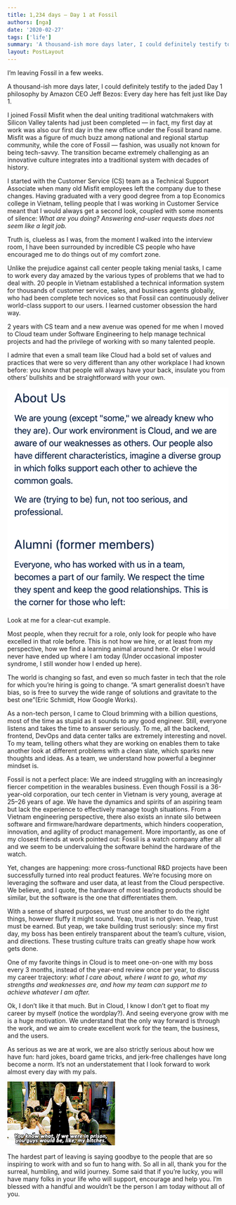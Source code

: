 ```yaml
---
title: 1,234 days — Day 1 at Fossil
authors: [nga]
date: '2020-02-27'
tags: ['life']
summary: 'A thousand-ish more days later, I could definitely testify to the jaded Day 1 philosophy by Amazon CEO Jeff Bezos: Every day here has felt just like Day 1.'
layout: PostLayout
---
```


I’m leaving Fossil in a few weeks.

A thousand-ish more days later, I could definitely testify to the jaded Day 1 philosophy by Amazon CEO Jeff Bezos: Every day here has felt just like Day 1.

I joined Fossil Misfit when the deal uniting traditional watchmakers with Silicon Valley talents had just been completed — in fact, my first day at work was also our first day in the new office under the Fossil brand name. Misfit was a figure of much buzz among national and regional startup community, while the core of Fossil — fashion, was usually not known for being tech-savvy. The transition became extremely challenging as an innovative culture integrates into a traditional system with decades of history.

I started with the Customer Service (CS) team as a Technical Support Associate when many old Misfit employees left the company due to these changes. Having graduated with a very good degree from a top Economics college in Vietnam, telling people that I was working in Customer Service meant that I would always get a second look, coupled with some moments of silence: _What are you doing? Answering end-user requests does not seem like a legit job._

Truth is, clueless as I was, from the moment I walked into the interview room, I have been surrounded by incredible CS people who have encouraged me to do things out of my comfort zone.

Unlike the prejudice against call center people taking menial tasks, I came to work every day amazed by the various types of problems that we had to deal with. 20 people in Vietnam established a technical information system for thousands of customer service, sales, and business agents globally, who had been complete tech novices so that Fossil can continuously deliver world-class support to our users. I learned customer obsession the hard way.

2 years with CS team and a new avenue was opened for me when I moved to Cloud team under Software Engineering to help manage technical projects and had the privilege of working with so many talented people.

I admire that even a small team like Cloud had a bold set of values and practices that were so very different than any other workplace I had known before: you know that people will always have your back, insulate you from others’ bullshits and be straightforward with your own.

![An excerpt from our wiki page](/media/2020/1234.png)

Look at me for a clear-cut example.

Most people, when they recruit for a role, only look for people who have excelled in that role before. This is not how we hire, or at least from my perspective, how we find a learning animal around here. Or else I would never have ended up where I am today (Under occasional imposter syndrome, I still wonder how I ended up here).

The world is changing so fast, and even so much faster in tech that the role for which you’re hiring is going to change. “A smart generalist doesn’t have bias, so is free to survey the wide range of solutions and gravitate to the best one”(Eric Schmidt, How Google Works).

As a non-tech person, I came to Cloud brimming with a billion questions, most of the time as stupid as it sounds to any good engineer. Still, everyone listens and takes the time to answer seriously. To me, all the backend, frontend, DevOps and data center talks are extremely interesting and novel. To my team, telling others what they are working on enables them to take another look at different problems with a clean slate, which sparks new thoughts and ideas. As a team, we understand how powerful a beginner mindset is.

Fossil is not a perfect place: We are indeed struggling with an increasingly fiercer competition in the wearables business. Even though Fossil is a 36-year-old corporation, our tech center in Vietnam is very young, average at 25–26 years of age. We have the dynamics and spirits of an aspiring team but lack the experience to effectively manage tough situations. From a Vietnam engineering perspective, there also exists an innate silo between software and firmware/hardware departments, which hinders cooperation, innovation, and agility of product management. More importantly, as one of my closest friends at work pointed out: Fossil is a watch company after all and we seem to be undervaluing the software behind the hardware of the watch.

Yet, changes are happening: more cross-functional R&D projects have been successfully turned into real product features. We’re focusing more on leveraging the software and user data, at least from the Cloud perspective. We believe, and I quote, the hardware of most leading products should be similar, but the software is the one that differentiates them.

With a sense of shared purposes, we trust one another to do the right things, however fluffy it might sound. Yeap, trust is not given. Yeap, trust must be earned. But yeap, we take building trust seriously: since my first day, my boss has been entirely transparent about the team’s culture, vision, and directions. These trusting culture traits can greatly shape how work gets done.

One of my favorite things in Cloud is to meet one-on-one with my boss every 3 months, instead of the year-end review once per year, to discuss my career trajectory: _what I care about, where I want to go, what my strengths and weaknesses are, and how my team can support me to achieve whatever I am after._

Ok, I don’t like it that much. But in Cloud, I know I don’t get to float my career by myself (notice the wordplay?). And seeing everyone grow with me is a huge motivation. We understand that the only way forward is through the work, and we aim to create excellent work for the team, the business, and the users.

As serious as we are at work, we are also strictly serious about how we have fun: hard jokes, board game tricks, and jerk-free challenges have long become a norm. It’s not an understatement that I look forward to work almost every day with my pals.

![](/media/2020/1235.gif)

The hardest part of leaving is saying goodbye to the people that are so inspiring to work with and so fun to hang with. So all in all, thank you for the surreal, humbling, and wild journey. Some said that if you’re lucky, you will have many folks in your life who will support, encourage and help you. I’m blessed with a handful and wouldn’t be the person I am today without all of you.
